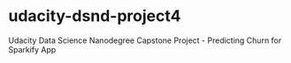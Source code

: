 # udacity-dsnd-project4
Udacity Data Science Nanodegree Capstone Project - Predicting Churn for Sparkify App
